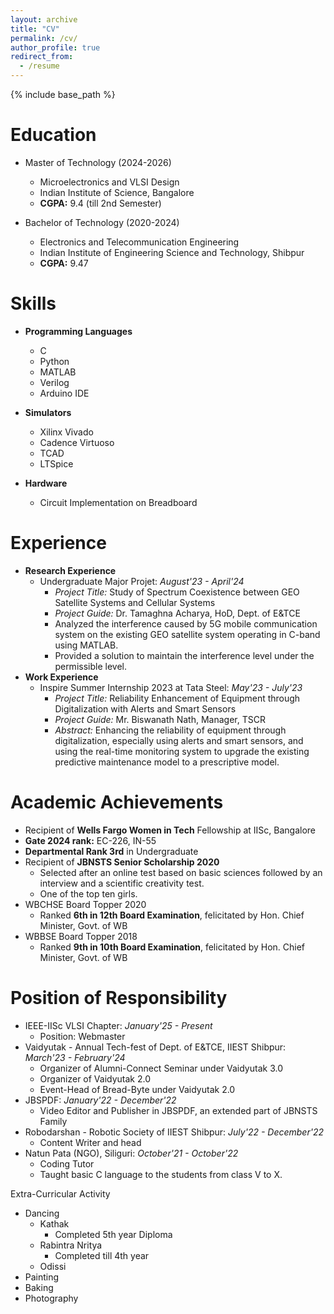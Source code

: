 ```yaml
---
layout: archive
title: "CV"
permalink: /cv/
author_profile: true
redirect_from:
  - /resume
---
```


{% include base_path %}

Education
======
* Master of Technology (2024-2026)
  * Microelectronics and VLSI Design
  * Indian Institute of Science, Bangalore
  * **CGPA:** 9.4 (till 2nd Semester)

* Bachelor of Technology (2020-2024) 
  * Electronics and Telecommunication Engineering
  * Indian Institute of Engineering Science and Technology, Shibpur
  * **CGPA:** 9.47

Skills
======
* **Programming Languages**
  * C
  * Python
  * MATLAB
  * Verilog
  * Arduino IDE

* **Simulators**
  * Xilinx Vivado
  * Cadence Virtuoso
  * TCAD
  * LTSpice

* **Hardware**
  * Circuit Implementation on Breadboard

Experience
======
* **Research Experience**
  * Undergraduate Major Projet: *August'23 - April'24*
    * *Project Title:* Study of Spectrum Coexistence between GEO Satellite Systems and Cellular Systems
    * *Project Guide:* Dr. Tamaghna Acharya, HoD, Dept. of E&TCE
    * Analyzed the interference caused by 5G mobile communication system on the existing GEO satellite system operating in C-band using MATLAB.
    * Provided a solution to maintain the interference level under the permissible level.
* **Work Experience**
  * Inspire Summer Internship 2023 at Tata Steel: *May'23 - July'23*
    * *Project Title:*  Reliability Enhancement of Equipment through Digitalization with Alerts and Smart Sensors
    * *Project Guide:* Mr. Biswanath Nath, Manager, TSCR
    * *Abstract:*  Enhancing the reliability of equipment through digitalization, especially using alerts and smart sensors, and using the real-time monitoring system to upgrade the existing predictive maintenance model to a prescriptive model.


Academic Achievements
=====
* Recipient of **Wells Fargo Women in Tech** Fellowship at IISc, Bangalore
* **Gate 2024 rank:** EC-226, IN-55
* **Departmental Rank 3rd** in Undergraduate
* Recipient of **JBNSTS Senior Scholarship 2020**
  * Selected after an online test based on basic sciences followed by an interview and a scientific creativity test. 
  * One of the top ten girls.
* WBCHSE Board Topper 2020
  * Ranked **6th in 12th Board Examination**, felicitated by Hon. Chief Minister, Govt. of WB
* WBBSE Board Topper 2018
  * Ranked **9th in 10th Board Examination**, felicitated by Hon. Chief Minister, Govt. of WB

Position of Responsibility
=====
* IEEE-IISc VLSI Chapter: *January'25 - Present*
  * Position: Webmaster
* Vaidyutak - Annual Tech-fest of Dept. of E&TCE, IIEST Shibpur: *March'23 - February'24*
  * Organizer of Alumni-Connect Seminar under Vaidyutak 3.0
  * Organizer of Vaidyutak 2.0
  * Event-Head of Bread-Byte under Vaidyutak 2.0
* JBSPDF: *January'22 - December'22*
  * Video Editor and Publisher in JBSPDF, an extended part of JBNSTS Family
* Robodarshan - Robotic Society of IIEST Shibpur: *July'22 - December'22*
  * Content Writer and head
* Natun Pata (NGO), Siliguri: *October'21 - October'22*
  * Coding Tutor
  * Taught basic C language to the students from class V to X.

Extra-Curricular Activity
* Dancing
  * Kathak
    * Completed 5th year Diploma
  * Rabintra Nritya
    * Completed till 4th year
  * Odissi
* Painting
* Baking
* Photography
